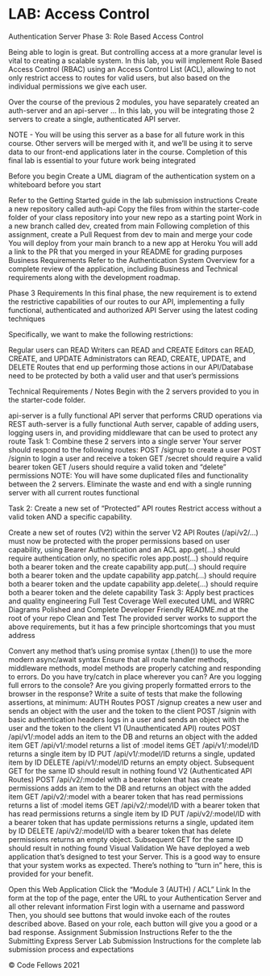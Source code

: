 # LAB: Access Control

Authentication Server Phase 3: Role Based Access Control

Being able to login is great. But controlling access at a more granular level is vital to creating a scalable system. In this lab, you will implement Role Based Access Control (RBAC) using an Access Control List (ACL), allowing to not only restrict access to routes for valid users, but also based on the individual permissions we give each user.

Over the course of the previous 2 modules, you have separately created an auth-server and an api-server … In this lab, you will be integrating those 2 servers to create a single, authenticated API server.

NOTE - You will be using this server as a base for all future work in this course. Other servers will be merged with it, and we’ll be using it to serve data to our front-end applications later in the course. Completion of this final lab is essential to your future work being integrated

Before you begin
Create a UML diagram of the authentication system on a whiteboard before you start

Refer to the Getting Started guide in the lab submission instructions
Create a new repository called auth-api
Copy the files from within the starter-code folder of your class repository into your new repo as a starting point
Work in a new branch called dev, created from main
Following completion of this assignment, create a Pull Request from dev to main and merge your code
You will deploy from your main branch to a new app at Heroku
You will add a link to the PR that you merged in your README for grading purposes
Business Requirements
Refer to the Authentication System Overview for a complete review of the application, including Business and Technical requirements along with the development roadmap.

Phase 3 Requirements
In this final phase, the new requirement is to extend the restrictive capabilities of our routes to our API, implementing a fully functional, authenticated and authorized API Server using the latest coding techniques

Specifically, we want to make the following restrictions:

Regular users can READ
Writers can READ and CREATE
Editors can READ, CREATE, and UPDATE
Administrators can READ, CREATE, UPDATE, and DELETE
Routes that end up performing those actions in our API/Database need to be protected by both a valid user and that user’s permissions

Technical Requirements / Notes
Begin with the 2 servers provided to you in the starter-code folder.

api-server is a fully functional API server that performs CRUD operations via REST
auth-server is a fully functional Auth server, capable of adding users, logging users in, and providing middleware that can be used to protect any route
Task 1: Combine these 2 servers into a single server
Your server should respond to the following routes:
POST /signup to create a user
POST /signin to login a user and receive a token
GET /secret should require a valid bearer token
GET /users should require a valid token and “delete” permissions
NOTE: You will have some duplicated files and functionality between the 2 servers. Eliminate the waste and end with a single running server with all current routes functional

Task 2: Create a new set of “Protected” API routes
Restrict access without a valid token AND a specific capability.

Create a new set of routes (V2) within the server
V2 API Routes (/api/v2/...) must now be protected with the proper permissions based on user capability, using Bearer Authentication and an ACL
app.get(...) should require authentication only, no specific roles
app.post(...) should require both a bearer token and the create capability
app.put(...) should require both a bearer token and the update capability
app.patch(...) should require both a bearer token and the update capability
app.delete(...) should require both a bearer token and the delete capability
Task 3: Apply best practices and quality engineering
Full Test Coverage
Well executed UML and WRRC Diagrams
Polished and Complete Developer Friendly README.md at the root of your repo
Clean and Test
The provided server works to support the above requirements, but it has a few principle shortcomings that you must address

Convert any method that’s using promise syntax (.then()) to use the more modern async/await syntax
Ensure that all route handler methods, middleware methods, model methods are properly catching and responding to errors.
Do you have try/catch in place wherever you can?
Are you logging full errors to the console?
Are you giving properly formatted errors to the browser in the response?
Write a suite of tests that make the following assertions, at minimum:
AUTH Routes
POST /signup creates a new user and sends an object with the user and the token to the client
POST /signin with basic authentication headers logs in a user and sends an object with the user and the token to the client
V1 (Unauthenticated API) routes
POST /api/v1/:model adds an item to the DB and returns an object with the added item
GET /api/v1/:model returns a list of :model items
GET /api/v1/:model/ID returns a single item by ID
PUT /api/v1/:model/ID returns a single, updated item by ID
DELETE /api/v1/:model/ID returns an empty object. Subsequent GET for the same ID should result in nothing found
V2 (Authenticated API Routes)
POST /api/v2/:model with a bearer token that has create permissions adds an item to the DB and returns an object with the added item
GET /api/v2/:model with a bearer token that has read permissions returns a list of :model items
GET /api/v2/:model/ID with a bearer token that has read permissions returns a single item by ID
PUT /api/v2/:model/ID with a bearer token that has update permissions returns a single, updated item by ID
DELETE /api/v2/:model/ID with a bearer token that has delete permissions returns an empty object. Subsequent GET for the same ID should result in nothing found
Visual Validation
We have deployed a web application that’s designed to test your Server. This is a good way to ensure that your system works as expected. There’s nothing to “turn in” here, this is provided for your benefit.

Open this Web Application
Click the “Module 3 (AUTH) / ACL” Link
In the form at the top of the page, enter the URL to your Authentication Server and all other relevant information
First login with a username and password
Then, you should see buttons that would invoke each of the routes described above.
Based on your role, each button will give you a good or a bad response.
Assignment Submission Instructions
Refer to the the Submitting Express Server Lab Submission Instructions for the complete lab submission process and expectations

© Code Fellows 2021

